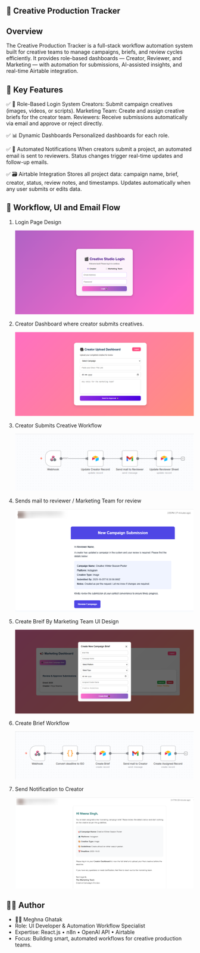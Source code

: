 ## 🎨 Creative Production Tracker

## Overview

The Creative Production Tracker is a full-stack workflow automation system built for creative teams to manage campaigns, briefs, and review cycles efficiently.
It provides role-based dashboards — Creator, Reviewer, and Marketing — with automation for submissions, AI-assisted insights, and real-time Airtable integration.

## 🚀 Key Features

✅ 🔐 Role-Based Login System
    Creators: Submit campaign creatives (images, videos, or scripts).
    Marketing Team: Create and assign creative briefs for the creator team.
    Reviewers: Receive submissions automatically via email and approve or reject directly.

✅ 📊 Dynamic Dashboards
    Personalized dashboards for each role.

✅ 📧 Automated Notifications
    When creators submit a project, an automated email is sent to reviewers.
    Status changes trigger real-time updates and follow-up emails.

✅ 🗃️ Airtable Integration
    Stores all project data: campaign name, brief, creator, status, review notes, and timestamps.
    Updates automatically when any user submits or edits data.

## 🧠 Workflow, UI and Email Flow

1. Login Page Design 
   
   ![alt text](UI-Look/Login-Page.png)

2. Creator Dashboard where creator submits creatives.

   ![alt text](UI-Look/Creator-Dashboard.png)

3. Creator Submits Creative Workflow 
   
   ![alt text](creative-production-tracker/n8n-workflow/Creator-Submits-Creatives/Submit-Creative-n8n.png)

4. Sends mail to reviewer / Marketing Team for review
   
   ![alt text](creative-production-tracker/n8n-workflow/Creator-Submits-Creatives/Action-Needed-Review-the-Latest-Campaign-Update-Gmail.png)

5. Create Breif By Marketing Team UI Design
   
   ![alt text](UI-Look/Create-Brief-By-Marketing-Team.png)

6. Create Brief Workflow 
   
   ![alt text](creative-production-tracker/n8n-workflow/Create-Brief-By-Marketing-Team/CreateBrief-n8n.png)

7. Send Notification to Creator
   
   ![alt text](creative-production-tracker/n8n-workflow/Create-Brief-By-Marketing-Team/New-Campaign-Assigned.png)

## 🧑‍💻 Author

- 👩‍💻 Meghna Ghatak 
- Role: UI Developer & Automation Workflow Specialist
- Expertise: React.js • n8n  • OpenAI API • Airtable
- Focus: Building smart, automated workflows for creative production teams.